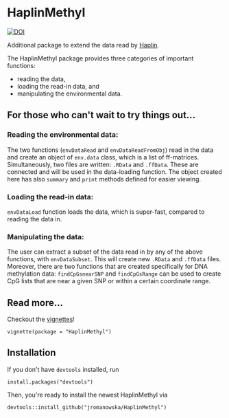 # HaplinMethyl

[![DOI](https://zenodo.org/badge/350686987.svg)](https://zenodo.org/doi/10.5281/zenodo.5554602)

Additional package to extend the data read by [Haplin](https://cran.r-project.org/package=Haplin).

The HaplinMethyl package provides three categories of important functions:

- reading the data,
- loading the read-in data, and
- manipulating the environmental data.

## For those who can't wait to try things out...

### Reading the environmental data:

The two functions (`envDataRead` and `envDataReadFromObj`) read in
the data and create an object of `env.data` class, which is
a list of ff-matrices. Simultaneously, two files are written: `.RData`
and `.ffData`. These are connected and will be used in the data-loading
function. The object created here has also `summary` and `print`
methods defined for easier viewing.

### Loading the read-in data:

`envDataLoad` function loads the data, which is super-fast, compared to
reading the data in.

### Manipulating the data:

The user can extract a subset of the data read in by any of the above
functions, with `envDataSubset`. This will create new `.RData` and
`.ffData` files. Moreover, there are two functions that are created
specifically for DNA methylation data: `findCpGsnearSNP` and
`findCpGsRange` can be used to create CpG lists that are near a given
SNP or within a certain coordinate range.

## Read more...

Checkout the [vignettes](articles/index.html)!

```{r}
vignette(package = "HaplinMethyl")
```

## Installation

If you don't have `devtools` installed, run

```{r}
install.packages("devtools")
```

Then, you're ready to install the newest HaplinMethyl via

```{r}
devtools::install_github("jromanowska/HaplinMethyl")
```

